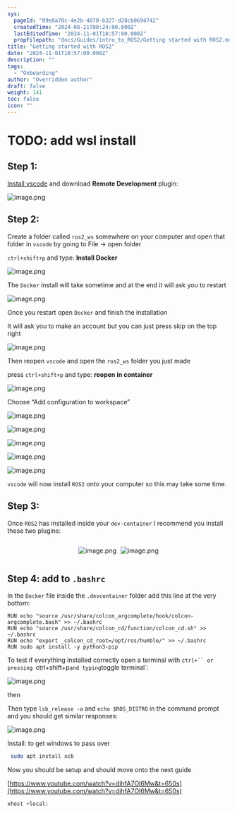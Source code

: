 ```yaml
---
sys:
  pageId: "89e0a78c-4e2b-4070-b327-d28cb0694742"
  createdTime: "2024-08-21T00:24:00.000Z"
  lastEditedTime: "2024-11-01T18:57:00.000Z"
  propFilepath: "docs/Guides/intro_to_ROS2/Getting started with ROS2.md"
title: "Getting started with ROS2"
date: "2024-11-01T18:57:00.000Z"
description: ""
tags:
  - "Onboarding"
author: "Overridden author"
draft: false
weight: 141
toc: false
icon: ""
---
```


# TODO: add wsl install

## Step 1:

[Install vscode](https://code.visualstudio.com/download) and download **Remote Development** plugin:

![image.png](https://prod-files-secure.s3.us-west-2.amazonaws.com/d518164a-d88e-44d1-a4ee-3adb3bd8bce0/efb52993-1881-4a40-b95e-6f020334f022/image.png?X-Amz-Algorithm=AWS4-HMAC-SHA256&X-Amz-Content-Sha256=UNSIGNED-PAYLOAD&X-Amz-Credential=ASIAZI2LB466YV4YZJZI%2F20250211%2Fus-west-2%2Fs3%2Faws4_request&X-Amz-Date=20250211T220724Z&X-Amz-Expires=3600&X-Amz-Security-Token=IQoJb3JpZ2luX2VjEMT%2F%2F%2F%2F%2F%2F%2F%2F%2F%2FwEaCXVzLXdlc3QtMiJHMEUCIQDb6HoNPAnNqz%2F8Ga7EmRvOjieI0DwUq0QW21n36C7lIQIgbMZ%2Fr389XKtyYiOcVeIKi3JDWnAhb2srXFWnKgZBCjkqiAQI3f%2F%2F%2F%2F%2F%2F%2F%2F%2F%2FARAAGgw2Mzc0MjMxODM4MDUiDH9bpjr4N4QQwG2BQSrcA8q5%2FjGGFrBXkr7Xw%2BoG5msr3yVHf9pwMLXVImM5Yhb7z1CQifGVMMj1avmUfAYPm%2Bo9ZjdoLwa5wnfmxsAOIqbdnquWPkGNV%2BGF45mnoTCUBcrCYy3NF%2BVKIGh1757OJa82l3%2By3oCA4im0jpaEGT96oghjgHwbAITxCJdTUO%2FIdiy8JoFz5g%2Fb7dMcTzJe4do0MLsz2A4RyCiLzwVMfS4QUZyNscUlRMh3p0ilb9slArDSP0RLGybUN3mXeQiriIqFPmDKiiCNi%2F9KLT%2FB4Y15CzSBXRrJCLdZLdU7jSQLLBQsDoEr7VfTjD5ZDfWeKx1rES08c3wdGKP8SDitxh%2FkfriCFvrxpzCo0W5vEKhObkrvIMvMatX8FASMpHp12j4st9WPW6lNjwPa4w8JXFYdHM0LuG8JEN8m3PRUVskG1cjkkOoWMAMn%2Fbc9WH0Yv5UYQv9%2BbkGOBEC34TqKdIfnO7tQzxCYIlJNN1673%2Flve%2F0lHlpR3hbV73Jw7KF9mzSClt7NQ7gFz4tgACblo4VRFMrN8eybSXOgfUSfunfQDIILjggpTn7GsuLqLQ8qAaKiBKJXIExzzPy7hHcqzdv2dQfFKi2UweWqLkyUvcRl3Vjkf%2F0sM5SISBqgMOfIrr0GOqUBElG5pTskLEwqjuFWi0Trxr1QkDLAAgMWtgfwCDP38IV3gogurXYn751JgL%2FKZa%2BL6kZOaICGIydZQwugXb%2FnXjWkORyJXfvfjZfiblAkp4E0bfaWPWu8pje3zzyfOELTICzI7MiXZxE7wavU0%2FlgoMUEMIrgtTqr79LbYxzq0CPftLDzPVDgUFJbsxYyrtO3HlxomJblA75bAUi6mec%2FbE6hHfNF&X-Amz-Signature=45146206addae1123d7323f645d9b2a58d001e991446504ac5723a55ba197bf2&X-Amz-SignedHeaders=host&x-id=GetObject)

## Step 2:

Create a folder called `ros2_ws` somewhere on your computer and open that folder in `vscode` by going to File → open folder 

`ctrl+shift+p` and type: **Install Docker**

![image.png](https://prod-files-secure.s3.us-west-2.amazonaws.com/d518164a-d88e-44d1-a4ee-3adb3bd8bce0/2269dc0e-1cd5-47ff-bceb-c04ad9b2eab0/image.png?X-Amz-Algorithm=AWS4-HMAC-SHA256&X-Amz-Content-Sha256=UNSIGNED-PAYLOAD&X-Amz-Credential=ASIAZI2LB466YV4YZJZI%2F20250211%2Fus-west-2%2Fs3%2Faws4_request&X-Amz-Date=20250211T220724Z&X-Amz-Expires=3600&X-Amz-Security-Token=IQoJb3JpZ2luX2VjEMT%2F%2F%2F%2F%2F%2F%2F%2F%2F%2FwEaCXVzLXdlc3QtMiJHMEUCIQDb6HoNPAnNqz%2F8Ga7EmRvOjieI0DwUq0QW21n36C7lIQIgbMZ%2Fr389XKtyYiOcVeIKi3JDWnAhb2srXFWnKgZBCjkqiAQI3f%2F%2F%2F%2F%2F%2F%2F%2F%2F%2FARAAGgw2Mzc0MjMxODM4MDUiDH9bpjr4N4QQwG2BQSrcA8q5%2FjGGFrBXkr7Xw%2BoG5msr3yVHf9pwMLXVImM5Yhb7z1CQifGVMMj1avmUfAYPm%2Bo9ZjdoLwa5wnfmxsAOIqbdnquWPkGNV%2BGF45mnoTCUBcrCYy3NF%2BVKIGh1757OJa82l3%2By3oCA4im0jpaEGT96oghjgHwbAITxCJdTUO%2FIdiy8JoFz5g%2Fb7dMcTzJe4do0MLsz2A4RyCiLzwVMfS4QUZyNscUlRMh3p0ilb9slArDSP0RLGybUN3mXeQiriIqFPmDKiiCNi%2F9KLT%2FB4Y15CzSBXRrJCLdZLdU7jSQLLBQsDoEr7VfTjD5ZDfWeKx1rES08c3wdGKP8SDitxh%2FkfriCFvrxpzCo0W5vEKhObkrvIMvMatX8FASMpHp12j4st9WPW6lNjwPa4w8JXFYdHM0LuG8JEN8m3PRUVskG1cjkkOoWMAMn%2Fbc9WH0Yv5UYQv9%2BbkGOBEC34TqKdIfnO7tQzxCYIlJNN1673%2Flve%2F0lHlpR3hbV73Jw7KF9mzSClt7NQ7gFz4tgACblo4VRFMrN8eybSXOgfUSfunfQDIILjggpTn7GsuLqLQ8qAaKiBKJXIExzzPy7hHcqzdv2dQfFKi2UweWqLkyUvcRl3Vjkf%2F0sM5SISBqgMOfIrr0GOqUBElG5pTskLEwqjuFWi0Trxr1QkDLAAgMWtgfwCDP38IV3gogurXYn751JgL%2FKZa%2BL6kZOaICGIydZQwugXb%2FnXjWkORyJXfvfjZfiblAkp4E0bfaWPWu8pje3zzyfOELTICzI7MiXZxE7wavU0%2FlgoMUEMIrgtTqr79LbYxzq0CPftLDzPVDgUFJbsxYyrtO3HlxomJblA75bAUi6mec%2FbE6hHfNF&X-Amz-Signature=77e73f6c8dcdccd4b47d7df50d1834b78ae5c05ae242afd824fcb3b442ce5dcc&X-Amz-SignedHeaders=host&x-id=GetObject)

The `Docker` install will take sometime and at the end it will ask you to restart

![image.png](https://prod-files-secure.s3.us-west-2.amazonaws.com/d518164a-d88e-44d1-a4ee-3adb3bd8bce0/ed233f78-be33-4b1f-b89c-9c346c0e961e/image.png?X-Amz-Algorithm=AWS4-HMAC-SHA256&X-Amz-Content-Sha256=UNSIGNED-PAYLOAD&X-Amz-Credential=ASIAZI2LB466YV4YZJZI%2F20250211%2Fus-west-2%2Fs3%2Faws4_request&X-Amz-Date=20250211T220724Z&X-Amz-Expires=3600&X-Amz-Security-Token=IQoJb3JpZ2luX2VjEMT%2F%2F%2F%2F%2F%2F%2F%2F%2F%2FwEaCXVzLXdlc3QtMiJHMEUCIQDb6HoNPAnNqz%2F8Ga7EmRvOjieI0DwUq0QW21n36C7lIQIgbMZ%2Fr389XKtyYiOcVeIKi3JDWnAhb2srXFWnKgZBCjkqiAQI3f%2F%2F%2F%2F%2F%2F%2F%2F%2F%2FARAAGgw2Mzc0MjMxODM4MDUiDH9bpjr4N4QQwG2BQSrcA8q5%2FjGGFrBXkr7Xw%2BoG5msr3yVHf9pwMLXVImM5Yhb7z1CQifGVMMj1avmUfAYPm%2Bo9ZjdoLwa5wnfmxsAOIqbdnquWPkGNV%2BGF45mnoTCUBcrCYy3NF%2BVKIGh1757OJa82l3%2By3oCA4im0jpaEGT96oghjgHwbAITxCJdTUO%2FIdiy8JoFz5g%2Fb7dMcTzJe4do0MLsz2A4RyCiLzwVMfS4QUZyNscUlRMh3p0ilb9slArDSP0RLGybUN3mXeQiriIqFPmDKiiCNi%2F9KLT%2FB4Y15CzSBXRrJCLdZLdU7jSQLLBQsDoEr7VfTjD5ZDfWeKx1rES08c3wdGKP8SDitxh%2FkfriCFvrxpzCo0W5vEKhObkrvIMvMatX8FASMpHp12j4st9WPW6lNjwPa4w8JXFYdHM0LuG8JEN8m3PRUVskG1cjkkOoWMAMn%2Fbc9WH0Yv5UYQv9%2BbkGOBEC34TqKdIfnO7tQzxCYIlJNN1673%2Flve%2F0lHlpR3hbV73Jw7KF9mzSClt7NQ7gFz4tgACblo4VRFMrN8eybSXOgfUSfunfQDIILjggpTn7GsuLqLQ8qAaKiBKJXIExzzPy7hHcqzdv2dQfFKi2UweWqLkyUvcRl3Vjkf%2F0sM5SISBqgMOfIrr0GOqUBElG5pTskLEwqjuFWi0Trxr1QkDLAAgMWtgfwCDP38IV3gogurXYn751JgL%2FKZa%2BL6kZOaICGIydZQwugXb%2FnXjWkORyJXfvfjZfiblAkp4E0bfaWPWu8pje3zzyfOELTICzI7MiXZxE7wavU0%2FlgoMUEMIrgtTqr79LbYxzq0CPftLDzPVDgUFJbsxYyrtO3HlxomJblA75bAUi6mec%2FbE6hHfNF&X-Amz-Signature=bbc5b72f1fbc62313f0d080a3cda50e8dd95a1f129542e42a7f4901dcb87ed28&X-Amz-SignedHeaders=host&x-id=GetObject)

Once you restart open `Docker` and finish the installation

It will ask you to make an account but you can just press skip on the top right

![image.png](https://prod-files-secure.s3.us-west-2.amazonaws.com/d518164a-d88e-44d1-a4ee-3adb3bd8bce0/21010ad9-1659-4fd9-9f59-9932a09b2a3d/image.png?X-Amz-Algorithm=AWS4-HMAC-SHA256&X-Amz-Content-Sha256=UNSIGNED-PAYLOAD&X-Amz-Credential=ASIAZI2LB466YV4YZJZI%2F20250211%2Fus-west-2%2Fs3%2Faws4_request&X-Amz-Date=20250211T220724Z&X-Amz-Expires=3600&X-Amz-Security-Token=IQoJb3JpZ2luX2VjEMT%2F%2F%2F%2F%2F%2F%2F%2F%2F%2FwEaCXVzLXdlc3QtMiJHMEUCIQDb6HoNPAnNqz%2F8Ga7EmRvOjieI0DwUq0QW21n36C7lIQIgbMZ%2Fr389XKtyYiOcVeIKi3JDWnAhb2srXFWnKgZBCjkqiAQI3f%2F%2F%2F%2F%2F%2F%2F%2F%2F%2FARAAGgw2Mzc0MjMxODM4MDUiDH9bpjr4N4QQwG2BQSrcA8q5%2FjGGFrBXkr7Xw%2BoG5msr3yVHf9pwMLXVImM5Yhb7z1CQifGVMMj1avmUfAYPm%2Bo9ZjdoLwa5wnfmxsAOIqbdnquWPkGNV%2BGF45mnoTCUBcrCYy3NF%2BVKIGh1757OJa82l3%2By3oCA4im0jpaEGT96oghjgHwbAITxCJdTUO%2FIdiy8JoFz5g%2Fb7dMcTzJe4do0MLsz2A4RyCiLzwVMfS4QUZyNscUlRMh3p0ilb9slArDSP0RLGybUN3mXeQiriIqFPmDKiiCNi%2F9KLT%2FB4Y15CzSBXRrJCLdZLdU7jSQLLBQsDoEr7VfTjD5ZDfWeKx1rES08c3wdGKP8SDitxh%2FkfriCFvrxpzCo0W5vEKhObkrvIMvMatX8FASMpHp12j4st9WPW6lNjwPa4w8JXFYdHM0LuG8JEN8m3PRUVskG1cjkkOoWMAMn%2Fbc9WH0Yv5UYQv9%2BbkGOBEC34TqKdIfnO7tQzxCYIlJNN1673%2Flve%2F0lHlpR3hbV73Jw7KF9mzSClt7NQ7gFz4tgACblo4VRFMrN8eybSXOgfUSfunfQDIILjggpTn7GsuLqLQ8qAaKiBKJXIExzzPy7hHcqzdv2dQfFKi2UweWqLkyUvcRl3Vjkf%2F0sM5SISBqgMOfIrr0GOqUBElG5pTskLEwqjuFWi0Trxr1QkDLAAgMWtgfwCDP38IV3gogurXYn751JgL%2FKZa%2BL6kZOaICGIydZQwugXb%2FnXjWkORyJXfvfjZfiblAkp4E0bfaWPWu8pje3zzyfOELTICzI7MiXZxE7wavU0%2FlgoMUEMIrgtTqr79LbYxzq0CPftLDzPVDgUFJbsxYyrtO3HlxomJblA75bAUi6mec%2FbE6hHfNF&X-Amz-Signature=6645d06d7aea332c2cfba39d0ebdf69293af7b8488e0d18180e538612ed4713e&X-Amz-SignedHeaders=host&x-id=GetObject)

Then reopen `vscode` and open the `ros2_ws` folder you just made

press `ctrl+shift+p` and type: **reopen in container**

![image.png](https://prod-files-secure.s3.us-west-2.amazonaws.com/d518164a-d88e-44d1-a4ee-3adb3bd8bce0/4e93b8c2-41ad-488c-8095-c74205196118/image.png?X-Amz-Algorithm=AWS4-HMAC-SHA256&X-Amz-Content-Sha256=UNSIGNED-PAYLOAD&X-Amz-Credential=ASIAZI2LB466YV4YZJZI%2F20250211%2Fus-west-2%2Fs3%2Faws4_request&X-Amz-Date=20250211T220724Z&X-Amz-Expires=3600&X-Amz-Security-Token=IQoJb3JpZ2luX2VjEMT%2F%2F%2F%2F%2F%2F%2F%2F%2F%2FwEaCXVzLXdlc3QtMiJHMEUCIQDb6HoNPAnNqz%2F8Ga7EmRvOjieI0DwUq0QW21n36C7lIQIgbMZ%2Fr389XKtyYiOcVeIKi3JDWnAhb2srXFWnKgZBCjkqiAQI3f%2F%2F%2F%2F%2F%2F%2F%2F%2F%2FARAAGgw2Mzc0MjMxODM4MDUiDH9bpjr4N4QQwG2BQSrcA8q5%2FjGGFrBXkr7Xw%2BoG5msr3yVHf9pwMLXVImM5Yhb7z1CQifGVMMj1avmUfAYPm%2Bo9ZjdoLwa5wnfmxsAOIqbdnquWPkGNV%2BGF45mnoTCUBcrCYy3NF%2BVKIGh1757OJa82l3%2By3oCA4im0jpaEGT96oghjgHwbAITxCJdTUO%2FIdiy8JoFz5g%2Fb7dMcTzJe4do0MLsz2A4RyCiLzwVMfS4QUZyNscUlRMh3p0ilb9slArDSP0RLGybUN3mXeQiriIqFPmDKiiCNi%2F9KLT%2FB4Y15CzSBXRrJCLdZLdU7jSQLLBQsDoEr7VfTjD5ZDfWeKx1rES08c3wdGKP8SDitxh%2FkfriCFvrxpzCo0W5vEKhObkrvIMvMatX8FASMpHp12j4st9WPW6lNjwPa4w8JXFYdHM0LuG8JEN8m3PRUVskG1cjkkOoWMAMn%2Fbc9WH0Yv5UYQv9%2BbkGOBEC34TqKdIfnO7tQzxCYIlJNN1673%2Flve%2F0lHlpR3hbV73Jw7KF9mzSClt7NQ7gFz4tgACblo4VRFMrN8eybSXOgfUSfunfQDIILjggpTn7GsuLqLQ8qAaKiBKJXIExzzPy7hHcqzdv2dQfFKi2UweWqLkyUvcRl3Vjkf%2F0sM5SISBqgMOfIrr0GOqUBElG5pTskLEwqjuFWi0Trxr1QkDLAAgMWtgfwCDP38IV3gogurXYn751JgL%2FKZa%2BL6kZOaICGIydZQwugXb%2FnXjWkORyJXfvfjZfiblAkp4E0bfaWPWu8pje3zzyfOELTICzI7MiXZxE7wavU0%2FlgoMUEMIrgtTqr79LbYxzq0CPftLDzPVDgUFJbsxYyrtO3HlxomJblA75bAUi6mec%2FbE6hHfNF&X-Amz-Signature=b7e59669bc22066caaec2acb8d98cfe612b05e9b74e773a198491b18a47b6b6f&X-Amz-SignedHeaders=host&x-id=GetObject)

Choose “Add configuration to workspace”

![image.png](https://prod-files-secure.s3.us-west-2.amazonaws.com/d518164a-d88e-44d1-a4ee-3adb3bd8bce0/9560b282-5060-4989-ba37-97e7b2c22476/image.png?X-Amz-Algorithm=AWS4-HMAC-SHA256&X-Amz-Content-Sha256=UNSIGNED-PAYLOAD&X-Amz-Credential=ASIAZI2LB466YV4YZJZI%2F20250211%2Fus-west-2%2Fs3%2Faws4_request&X-Amz-Date=20250211T220724Z&X-Amz-Expires=3600&X-Amz-Security-Token=IQoJb3JpZ2luX2VjEMT%2F%2F%2F%2F%2F%2F%2F%2F%2F%2FwEaCXVzLXdlc3QtMiJHMEUCIQDb6HoNPAnNqz%2F8Ga7EmRvOjieI0DwUq0QW21n36C7lIQIgbMZ%2Fr389XKtyYiOcVeIKi3JDWnAhb2srXFWnKgZBCjkqiAQI3f%2F%2F%2F%2F%2F%2F%2F%2F%2F%2FARAAGgw2Mzc0MjMxODM4MDUiDH9bpjr4N4QQwG2BQSrcA8q5%2FjGGFrBXkr7Xw%2BoG5msr3yVHf9pwMLXVImM5Yhb7z1CQifGVMMj1avmUfAYPm%2Bo9ZjdoLwa5wnfmxsAOIqbdnquWPkGNV%2BGF45mnoTCUBcrCYy3NF%2BVKIGh1757OJa82l3%2By3oCA4im0jpaEGT96oghjgHwbAITxCJdTUO%2FIdiy8JoFz5g%2Fb7dMcTzJe4do0MLsz2A4RyCiLzwVMfS4QUZyNscUlRMh3p0ilb9slArDSP0RLGybUN3mXeQiriIqFPmDKiiCNi%2F9KLT%2FB4Y15CzSBXRrJCLdZLdU7jSQLLBQsDoEr7VfTjD5ZDfWeKx1rES08c3wdGKP8SDitxh%2FkfriCFvrxpzCo0W5vEKhObkrvIMvMatX8FASMpHp12j4st9WPW6lNjwPa4w8JXFYdHM0LuG8JEN8m3PRUVskG1cjkkOoWMAMn%2Fbc9WH0Yv5UYQv9%2BbkGOBEC34TqKdIfnO7tQzxCYIlJNN1673%2Flve%2F0lHlpR3hbV73Jw7KF9mzSClt7NQ7gFz4tgACblo4VRFMrN8eybSXOgfUSfunfQDIILjggpTn7GsuLqLQ8qAaKiBKJXIExzzPy7hHcqzdv2dQfFKi2UweWqLkyUvcRl3Vjkf%2F0sM5SISBqgMOfIrr0GOqUBElG5pTskLEwqjuFWi0Trxr1QkDLAAgMWtgfwCDP38IV3gogurXYn751JgL%2FKZa%2BL6kZOaICGIydZQwugXb%2FnXjWkORyJXfvfjZfiblAkp4E0bfaWPWu8pje3zzyfOELTICzI7MiXZxE7wavU0%2FlgoMUEMIrgtTqr79LbYxzq0CPftLDzPVDgUFJbsxYyrtO3HlxomJblA75bAUi6mec%2FbE6hHfNF&X-Amz-Signature=c9099d3817302d091fe23ad6ebb045ec89480086c1cd419863943126bc39cfbf&X-Amz-SignedHeaders=host&x-id=GetObject)

![image.png](https://prod-files-secure.s3.us-west-2.amazonaws.com/d518164a-d88e-44d1-a4ee-3adb3bd8bce0/2ee63f81-886b-48e8-a553-dc6e5eac99e4/image.png?X-Amz-Algorithm=AWS4-HMAC-SHA256&X-Amz-Content-Sha256=UNSIGNED-PAYLOAD&X-Amz-Credential=ASIAZI2LB466YV4YZJZI%2F20250211%2Fus-west-2%2Fs3%2Faws4_request&X-Amz-Date=20250211T220724Z&X-Amz-Expires=3600&X-Amz-Security-Token=IQoJb3JpZ2luX2VjEMT%2F%2F%2F%2F%2F%2F%2F%2F%2F%2FwEaCXVzLXdlc3QtMiJHMEUCIQDb6HoNPAnNqz%2F8Ga7EmRvOjieI0DwUq0QW21n36C7lIQIgbMZ%2Fr389XKtyYiOcVeIKi3JDWnAhb2srXFWnKgZBCjkqiAQI3f%2F%2F%2F%2F%2F%2F%2F%2F%2F%2FARAAGgw2Mzc0MjMxODM4MDUiDH9bpjr4N4QQwG2BQSrcA8q5%2FjGGFrBXkr7Xw%2BoG5msr3yVHf9pwMLXVImM5Yhb7z1CQifGVMMj1avmUfAYPm%2Bo9ZjdoLwa5wnfmxsAOIqbdnquWPkGNV%2BGF45mnoTCUBcrCYy3NF%2BVKIGh1757OJa82l3%2By3oCA4im0jpaEGT96oghjgHwbAITxCJdTUO%2FIdiy8JoFz5g%2Fb7dMcTzJe4do0MLsz2A4RyCiLzwVMfS4QUZyNscUlRMh3p0ilb9slArDSP0RLGybUN3mXeQiriIqFPmDKiiCNi%2F9KLT%2FB4Y15CzSBXRrJCLdZLdU7jSQLLBQsDoEr7VfTjD5ZDfWeKx1rES08c3wdGKP8SDitxh%2FkfriCFvrxpzCo0W5vEKhObkrvIMvMatX8FASMpHp12j4st9WPW6lNjwPa4w8JXFYdHM0LuG8JEN8m3PRUVskG1cjkkOoWMAMn%2Fbc9WH0Yv5UYQv9%2BbkGOBEC34TqKdIfnO7tQzxCYIlJNN1673%2Flve%2F0lHlpR3hbV73Jw7KF9mzSClt7NQ7gFz4tgACblo4VRFMrN8eybSXOgfUSfunfQDIILjggpTn7GsuLqLQ8qAaKiBKJXIExzzPy7hHcqzdv2dQfFKi2UweWqLkyUvcRl3Vjkf%2F0sM5SISBqgMOfIrr0GOqUBElG5pTskLEwqjuFWi0Trxr1QkDLAAgMWtgfwCDP38IV3gogurXYn751JgL%2FKZa%2BL6kZOaICGIydZQwugXb%2FnXjWkORyJXfvfjZfiblAkp4E0bfaWPWu8pje3zzyfOELTICzI7MiXZxE7wavU0%2FlgoMUEMIrgtTqr79LbYxzq0CPftLDzPVDgUFJbsxYyrtO3HlxomJblA75bAUi6mec%2FbE6hHfNF&X-Amz-Signature=bf37ec0a9110e9dd5131a2f1a04d2c05c1f4e33ea92a44feae3e8c7a82980177&X-Amz-SignedHeaders=host&x-id=GetObject)

![image.png](https://prod-files-secure.s3.us-west-2.amazonaws.com/d518164a-d88e-44d1-a4ee-3adb3bd8bce0/ae1580b2-b048-407e-aed9-b584224a7a04/image.png?X-Amz-Algorithm=AWS4-HMAC-SHA256&X-Amz-Content-Sha256=UNSIGNED-PAYLOAD&X-Amz-Credential=ASIAZI2LB466YV4YZJZI%2F20250211%2Fus-west-2%2Fs3%2Faws4_request&X-Amz-Date=20250211T220724Z&X-Amz-Expires=3600&X-Amz-Security-Token=IQoJb3JpZ2luX2VjEMT%2F%2F%2F%2F%2F%2F%2F%2F%2F%2FwEaCXVzLXdlc3QtMiJHMEUCIQDb6HoNPAnNqz%2F8Ga7EmRvOjieI0DwUq0QW21n36C7lIQIgbMZ%2Fr389XKtyYiOcVeIKi3JDWnAhb2srXFWnKgZBCjkqiAQI3f%2F%2F%2F%2F%2F%2F%2F%2F%2F%2FARAAGgw2Mzc0MjMxODM4MDUiDH9bpjr4N4QQwG2BQSrcA8q5%2FjGGFrBXkr7Xw%2BoG5msr3yVHf9pwMLXVImM5Yhb7z1CQifGVMMj1avmUfAYPm%2Bo9ZjdoLwa5wnfmxsAOIqbdnquWPkGNV%2BGF45mnoTCUBcrCYy3NF%2BVKIGh1757OJa82l3%2By3oCA4im0jpaEGT96oghjgHwbAITxCJdTUO%2FIdiy8JoFz5g%2Fb7dMcTzJe4do0MLsz2A4RyCiLzwVMfS4QUZyNscUlRMh3p0ilb9slArDSP0RLGybUN3mXeQiriIqFPmDKiiCNi%2F9KLT%2FB4Y15CzSBXRrJCLdZLdU7jSQLLBQsDoEr7VfTjD5ZDfWeKx1rES08c3wdGKP8SDitxh%2FkfriCFvrxpzCo0W5vEKhObkrvIMvMatX8FASMpHp12j4st9WPW6lNjwPa4w8JXFYdHM0LuG8JEN8m3PRUVskG1cjkkOoWMAMn%2Fbc9WH0Yv5UYQv9%2BbkGOBEC34TqKdIfnO7tQzxCYIlJNN1673%2Flve%2F0lHlpR3hbV73Jw7KF9mzSClt7NQ7gFz4tgACblo4VRFMrN8eybSXOgfUSfunfQDIILjggpTn7GsuLqLQ8qAaKiBKJXIExzzPy7hHcqzdv2dQfFKi2UweWqLkyUvcRl3Vjkf%2F0sM5SISBqgMOfIrr0GOqUBElG5pTskLEwqjuFWi0Trxr1QkDLAAgMWtgfwCDP38IV3gogurXYn751JgL%2FKZa%2BL6kZOaICGIydZQwugXb%2FnXjWkORyJXfvfjZfiblAkp4E0bfaWPWu8pje3zzyfOELTICzI7MiXZxE7wavU0%2FlgoMUEMIrgtTqr79LbYxzq0CPftLDzPVDgUFJbsxYyrtO3HlxomJblA75bAUi6mec%2FbE6hHfNF&X-Amz-Signature=27dd3d48647900b38127f35f32cf9e9ebdab817fbac97bdd009e53d3e16d5562&X-Amz-SignedHeaders=host&x-id=GetObject)

![image.png](https://prod-files-secure.s3.us-west-2.amazonaws.com/d518164a-d88e-44d1-a4ee-3adb3bd8bce0/53255b28-f75e-430f-b9e3-c0ac8577e42b/image.png?X-Amz-Algorithm=AWS4-HMAC-SHA256&X-Amz-Content-Sha256=UNSIGNED-PAYLOAD&X-Amz-Credential=ASIAZI2LB466YV4YZJZI%2F20250211%2Fus-west-2%2Fs3%2Faws4_request&X-Amz-Date=20250211T220724Z&X-Amz-Expires=3600&X-Amz-Security-Token=IQoJb3JpZ2luX2VjEMT%2F%2F%2F%2F%2F%2F%2F%2F%2F%2FwEaCXVzLXdlc3QtMiJHMEUCIQDb6HoNPAnNqz%2F8Ga7EmRvOjieI0DwUq0QW21n36C7lIQIgbMZ%2Fr389XKtyYiOcVeIKi3JDWnAhb2srXFWnKgZBCjkqiAQI3f%2F%2F%2F%2F%2F%2F%2F%2F%2F%2FARAAGgw2Mzc0MjMxODM4MDUiDH9bpjr4N4QQwG2BQSrcA8q5%2FjGGFrBXkr7Xw%2BoG5msr3yVHf9pwMLXVImM5Yhb7z1CQifGVMMj1avmUfAYPm%2Bo9ZjdoLwa5wnfmxsAOIqbdnquWPkGNV%2BGF45mnoTCUBcrCYy3NF%2BVKIGh1757OJa82l3%2By3oCA4im0jpaEGT96oghjgHwbAITxCJdTUO%2FIdiy8JoFz5g%2Fb7dMcTzJe4do0MLsz2A4RyCiLzwVMfS4QUZyNscUlRMh3p0ilb9slArDSP0RLGybUN3mXeQiriIqFPmDKiiCNi%2F9KLT%2FB4Y15CzSBXRrJCLdZLdU7jSQLLBQsDoEr7VfTjD5ZDfWeKx1rES08c3wdGKP8SDitxh%2FkfriCFvrxpzCo0W5vEKhObkrvIMvMatX8FASMpHp12j4st9WPW6lNjwPa4w8JXFYdHM0LuG8JEN8m3PRUVskG1cjkkOoWMAMn%2Fbc9WH0Yv5UYQv9%2BbkGOBEC34TqKdIfnO7tQzxCYIlJNN1673%2Flve%2F0lHlpR3hbV73Jw7KF9mzSClt7NQ7gFz4tgACblo4VRFMrN8eybSXOgfUSfunfQDIILjggpTn7GsuLqLQ8qAaKiBKJXIExzzPy7hHcqzdv2dQfFKi2UweWqLkyUvcRl3Vjkf%2F0sM5SISBqgMOfIrr0GOqUBElG5pTskLEwqjuFWi0Trxr1QkDLAAgMWtgfwCDP38IV3gogurXYn751JgL%2FKZa%2BL6kZOaICGIydZQwugXb%2FnXjWkORyJXfvfjZfiblAkp4E0bfaWPWu8pje3zzyfOELTICzI7MiXZxE7wavU0%2FlgoMUEMIrgtTqr79LbYxzq0CPftLDzPVDgUFJbsxYyrtO3HlxomJblA75bAUi6mec%2FbE6hHfNF&X-Amz-Signature=a60e76b80b981007a9b9b8cfbf92320519db65c6a97d7cc4916184e56497b584&X-Amz-SignedHeaders=host&x-id=GetObject)

![image.png](https://prod-files-secure.s3.us-west-2.amazonaws.com/d518164a-d88e-44d1-a4ee-3adb3bd8bce0/7c562767-5af9-4ffb-97d1-327bcdf4ee00/image.png?X-Amz-Algorithm=AWS4-HMAC-SHA256&X-Amz-Content-Sha256=UNSIGNED-PAYLOAD&X-Amz-Credential=ASIAZI2LB466YV4YZJZI%2F20250211%2Fus-west-2%2Fs3%2Faws4_request&X-Amz-Date=20250211T220723Z&X-Amz-Expires=3600&X-Amz-Security-Token=IQoJb3JpZ2luX2VjEMT%2F%2F%2F%2F%2F%2F%2F%2F%2F%2FwEaCXVzLXdlc3QtMiJHMEUCIQDb6HoNPAnNqz%2F8Ga7EmRvOjieI0DwUq0QW21n36C7lIQIgbMZ%2Fr389XKtyYiOcVeIKi3JDWnAhb2srXFWnKgZBCjkqiAQI3f%2F%2F%2F%2F%2F%2F%2F%2F%2F%2FARAAGgw2Mzc0MjMxODM4MDUiDH9bpjr4N4QQwG2BQSrcA8q5%2FjGGFrBXkr7Xw%2BoG5msr3yVHf9pwMLXVImM5Yhb7z1CQifGVMMj1avmUfAYPm%2Bo9ZjdoLwa5wnfmxsAOIqbdnquWPkGNV%2BGF45mnoTCUBcrCYy3NF%2BVKIGh1757OJa82l3%2By3oCA4im0jpaEGT96oghjgHwbAITxCJdTUO%2FIdiy8JoFz5g%2Fb7dMcTzJe4do0MLsz2A4RyCiLzwVMfS4QUZyNscUlRMh3p0ilb9slArDSP0RLGybUN3mXeQiriIqFPmDKiiCNi%2F9KLT%2FB4Y15CzSBXRrJCLdZLdU7jSQLLBQsDoEr7VfTjD5ZDfWeKx1rES08c3wdGKP8SDitxh%2FkfriCFvrxpzCo0W5vEKhObkrvIMvMatX8FASMpHp12j4st9WPW6lNjwPa4w8JXFYdHM0LuG8JEN8m3PRUVskG1cjkkOoWMAMn%2Fbc9WH0Yv5UYQv9%2BbkGOBEC34TqKdIfnO7tQzxCYIlJNN1673%2Flve%2F0lHlpR3hbV73Jw7KF9mzSClt7NQ7gFz4tgACblo4VRFMrN8eybSXOgfUSfunfQDIILjggpTn7GsuLqLQ8qAaKiBKJXIExzzPy7hHcqzdv2dQfFKi2UweWqLkyUvcRl3Vjkf%2F0sM5SISBqgMOfIrr0GOqUBElG5pTskLEwqjuFWi0Trxr1QkDLAAgMWtgfwCDP38IV3gogurXYn751JgL%2FKZa%2BL6kZOaICGIydZQwugXb%2FnXjWkORyJXfvfjZfiblAkp4E0bfaWPWu8pje3zzyfOELTICzI7MiXZxE7wavU0%2FlgoMUEMIrgtTqr79LbYxzq0CPftLDzPVDgUFJbsxYyrtO3HlxomJblA75bAUi6mec%2FbE6hHfNF&X-Amz-Signature=cd71da538245136e03203575cc5f4cf29aa09215df1fd6c08350a3486d5ec8e2&X-Amz-SignedHeaders=host&x-id=GetObject)

`vscode` will now install `ROS2` onto your computer so this may take some time.

## Step 3:

Once `ROS2` has installed inside your `dev-container` I recommend you install these two plugins:

<div style="display: flex;flex-direction: row; column-gap:10px; max-width: 630px;justify-content: center;">
<div>

![image.png](https://prod-files-secure.s3.us-west-2.amazonaws.com/d518164a-d88e-44d1-a4ee-3adb3bd8bce0/3fc3d550-5a54-4ba1-ba6b-faa01cdb7369/image.png?X-Amz-Algorithm=AWS4-HMAC-SHA256&X-Amz-Content-Sha256=UNSIGNED-PAYLOAD&X-Amz-Credential=ASIAZI2LB466QBJ6KEDS%2F20250211%2Fus-west-2%2Fs3%2Faws4_request&X-Amz-Date=20250211T220726Z&X-Amz-Expires=3600&X-Amz-Security-Token=IQoJb3JpZ2luX2VjEMT%2F%2F%2F%2F%2F%2F%2F%2F%2F%2FwEaCXVzLXdlc3QtMiJHMEUCIAY8cjAn4hsaa21wPVSfpNn06%2BsACTRmL6pRlFYeEBi6AiEA75y5YauTdSPFMFdZuQ%2FW%2Fm8b9f7i5FeeXC4ai1Q6PSoqiAQI3f%2F%2F%2F%2F%2F%2F%2F%2F%2F%2FARAAGgw2Mzc0MjMxODM4MDUiDCVNwXq9aYtXqQAL1CrcAwAa%2FS%2FoQk2dFSvHzLlenMVV5Tpqkm4n3mmSWc9xu3gw8yaCz7inNZRVE%2FtoED3BQXqQwSDBOFxR1vrHl461BI%2B%2FSvpBA7e0WTMY17A4sfJfuK%2BMVSQgRcy01Pg0BTJdPJ4tjZzfzaed5616tkzJxuxoBKIfNu8oMNglADbqc261e0S2HJoEHKyrsH%2BCIfcRjYoj5%2F%2FzMbi2FUivu4M2g09MBZAS252ggb2b8xohcMEZUXS9rSp0crZJqrutcVdoS1nysFlZYvuR85jyZGiHh5t8IDDbWRHGbKVmK2fBcCsBdgMu6VlR1P1dLwfAvGBpKqnxSSoRG6liA9ILja1h7mX7k7WVpW8LwZWM9Zq2STpkPjEWENF%2Bz1PvthuPEKZU3Teh6dm4KjSvrToFNoc9lSyE%2Fs9prE2xCKOUwnxgBy%2BRfOTRzwmX0I%2FPomnYaMeMg6Z5CMc51FdSxYqdV8I%2FmOd4vP2MN%2BPE8%2F2g1mWlDPRztN0ImiZ36CoWl6QcXlQCef8aFZh%2Fax6E62fElfvg3bGGwuyMb%2BgUazsqQmueboOeZOrrEnCiPc8EpoOhk1dkYAZydqktVPwDVFZBSzd%2FR8yvwvXtfI9mx12Ryns6ekJFBpEnI1aPzAmf3OypMKzIrr0GOqUBD9cdKLxFH1etGNWHPSGO1kqV%2Br8oEVj6ZQpDdw4v%2BeXUOopEyNPQvVYg2dGQ%2B1r%2F8Etz%2FLAwhF8Sst10kWIN5DuglMZEpebE8ubyXiNjBtyxHh2f01DFCCJisn7dbJkLDKx2sH2caw4HbPO%2FoRg14e0TJl1jTprNFXgwjJxArur6fp2nsWOUsBdqCybD%2Fj%2By984sbhI%2FFJF8QGKCSgjeGPOvoTjT&X-Amz-Signature=fbe3ec601cd362cfae0604d2213b94feda3ce37515e741a3fdfb763b7ffd565d&X-Amz-SignedHeaders=host&x-id=GetObject)

</div>
<div>

![image.png](https://prod-files-secure.s3.us-west-2.amazonaws.com/d518164a-d88e-44d1-a4ee-3adb3bd8bce0/d994cc66-13c2-4093-a5a3-f84cf4601a82/image.png?X-Amz-Algorithm=AWS4-HMAC-SHA256&X-Amz-Content-Sha256=UNSIGNED-PAYLOAD&X-Amz-Credential=ASIAZI2LB466UUCJOSCD%2F20250211%2Fus-west-2%2Fs3%2Faws4_request&X-Amz-Date=20250211T220726Z&X-Amz-Expires=3600&X-Amz-Security-Token=IQoJb3JpZ2luX2VjEMT%2F%2F%2F%2F%2F%2F%2F%2F%2F%2FwEaCXVzLXdlc3QtMiJHMEUCIH59QESKhhRujXfeChqfqwP%2BRQ1t%2BpzjCgn2PgxU6D40AiEAl16kOR4%2B3NK3OulKi5ul4udhddADIAGstM0U7KFFNqgqiAQI3f%2F%2F%2F%2F%2F%2F%2F%2F%2F%2FARAAGgw2Mzc0MjMxODM4MDUiDIlkLKGEKVY6Frx6tyrcA2lLorZPJBHdn7dCEjdOeF4P40H21EcLNB9J2noWSC8it9osDWZ%2BjguD96WfN34iuKqN3crW0EG532OtDr0xtiRHjqMnzwEGqBUpN4ycv4i4mrTO6c0wQzQ%2BpL4yldVikBMCL%2BhZok1xQypHh%2BTy8J9qHAl9VvgS3fMwDQti6jzCBzaMp%2Fw4oQmaM036%2Byyg6nwFRexnxTi%2F1H5YLeVTKreAI36FDih7gtmjDfwxDEYrWF8hXJakc4zZFxtVyFYF7okXGwX%2F5kpDlNlJXyQDwlTLJm6nYZ75LUdnheceq4vtBKajrgn5d0%2BRd0zBxT7MUsU3BWP2PUMoaDAsLD9vhed5XRul2qq9Xz4K0RE%2FlRWZbY1Lqc57uJS1p5BrZXhKKVxdUY%2BzTRFN%2B0W5hI%2FW63zYo4TkjhdKqk2a%2B4cPRL8ZYH9dVVHtgaBgk4Byt4ZfEccuzq2uA40%2FmpGKlYuQBVM1jF9jkUjgYgU1ceOcCCFpqzVZgnviDCGfZaA8i22SdY%2F1ONq6f33qgB1HmJl21UL3ohaZlfgHdVjBlzvzplJloJ0eC4gqVG4UqaBRnoZEQwd83rF1%2BKgIY3HlHT%2F%2FIzCJ0XSTDAzah2ELGNJpXzwYtPCyOnzmsHZbtFTkML3Irr0GOqUBZ2zSi4aAV5VZcZdUBZ%2FK5xXBZFrSZBpIi4XOM21g0GYbdxdRjaXdtlmC5glYhmbgNxdBCNO%2BEShrT2ssDMEvxA5WfZFweAg69L3Eqv9mZ%2BIQQguJQn3w12ik5VdE1VHA09h7sSKm5AvNvKma2egO3aJQQyeQxGvfV1Rffuvnqk1a76oOHDB78Y573bhbxO62pypK0qVgxdEX6D35FpbRi8F0JpLR&X-Amz-Signature=51fab0c372e67e28f8c2fbf3c7fab90eb13abdea8684ded1b02d98e7d05088ca&X-Amz-SignedHeaders=host&x-id=GetObject)

</div>
</div>

## Step 4: add to `.bashrc`

In the `Docker` file inside the `.devcontainer` folder add this line at the very bottom: 

```docker
RUN echo "source /usr/share/colcon_argcomplete/hook/colcon-argcomplete.bash" >> ~/.bashrc
RUN echo "source /usr/share/colcon_cd/function/colcon_cd.sh" >> ~/.bashrc
RUN echo "export _colcon_cd_root=/opt/ros/humble/" >> ~/.bashrc
RUN sudo apt install -y python3-pip 
```

To test if everything installed correctly open a terminal with `ctrl+`` or pressing `ctrl+shift+p` and typing `toggle terminal`:

![image.png](https://prod-files-secure.s3.us-west-2.amazonaws.com/d518164a-d88e-44d1-a4ee-3adb3bd8bce0/6a4943d8-b04e-4c02-9a58-775f3384d1a5/image.png?X-Amz-Algorithm=AWS4-HMAC-SHA256&X-Amz-Content-Sha256=UNSIGNED-PAYLOAD&X-Amz-Credential=ASIAZI2LB466YV4YZJZI%2F20250211%2Fus-west-2%2Fs3%2Faws4_request&X-Amz-Date=20250211T220724Z&X-Amz-Expires=3600&X-Amz-Security-Token=IQoJb3JpZ2luX2VjEMT%2F%2F%2F%2F%2F%2F%2F%2F%2F%2FwEaCXVzLXdlc3QtMiJHMEUCIQDb6HoNPAnNqz%2F8Ga7EmRvOjieI0DwUq0QW21n36C7lIQIgbMZ%2Fr389XKtyYiOcVeIKi3JDWnAhb2srXFWnKgZBCjkqiAQI3f%2F%2F%2F%2F%2F%2F%2F%2F%2F%2FARAAGgw2Mzc0MjMxODM4MDUiDH9bpjr4N4QQwG2BQSrcA8q5%2FjGGFrBXkr7Xw%2BoG5msr3yVHf9pwMLXVImM5Yhb7z1CQifGVMMj1avmUfAYPm%2Bo9ZjdoLwa5wnfmxsAOIqbdnquWPkGNV%2BGF45mnoTCUBcrCYy3NF%2BVKIGh1757OJa82l3%2By3oCA4im0jpaEGT96oghjgHwbAITxCJdTUO%2FIdiy8JoFz5g%2Fb7dMcTzJe4do0MLsz2A4RyCiLzwVMfS4QUZyNscUlRMh3p0ilb9slArDSP0RLGybUN3mXeQiriIqFPmDKiiCNi%2F9KLT%2FB4Y15CzSBXRrJCLdZLdU7jSQLLBQsDoEr7VfTjD5ZDfWeKx1rES08c3wdGKP8SDitxh%2FkfriCFvrxpzCo0W5vEKhObkrvIMvMatX8FASMpHp12j4st9WPW6lNjwPa4w8JXFYdHM0LuG8JEN8m3PRUVskG1cjkkOoWMAMn%2Fbc9WH0Yv5UYQv9%2BbkGOBEC34TqKdIfnO7tQzxCYIlJNN1673%2Flve%2F0lHlpR3hbV73Jw7KF9mzSClt7NQ7gFz4tgACblo4VRFMrN8eybSXOgfUSfunfQDIILjggpTn7GsuLqLQ8qAaKiBKJXIExzzPy7hHcqzdv2dQfFKi2UweWqLkyUvcRl3Vjkf%2F0sM5SISBqgMOfIrr0GOqUBElG5pTskLEwqjuFWi0Trxr1QkDLAAgMWtgfwCDP38IV3gogurXYn751JgL%2FKZa%2BL6kZOaICGIydZQwugXb%2FnXjWkORyJXfvfjZfiblAkp4E0bfaWPWu8pje3zzyfOELTICzI7MiXZxE7wavU0%2FlgoMUEMIrgtTqr79LbYxzq0CPftLDzPVDgUFJbsxYyrtO3HlxomJblA75bAUi6mec%2FbE6hHfNF&X-Amz-Signature=cae8c4e76bf4ae1014ed02d68f9bb5077c103046f2721a670d752c7545846411&X-Amz-SignedHeaders=host&x-id=GetObject)

then 

Then type `lsb_release -a` and `echo $ROS_DISTRO` in the command prompt and you should get similar responses:

![image.png](https://prod-files-secure.s3.us-west-2.amazonaws.com/d518164a-d88e-44d1-a4ee-3adb3bd8bce0/3e635dec-a805-4e85-8b9e-d000e5b71a4e/image.png?X-Amz-Algorithm=AWS4-HMAC-SHA256&X-Amz-Content-Sha256=UNSIGNED-PAYLOAD&X-Amz-Credential=ASIAZI2LB466YV4YZJZI%2F20250211%2Fus-west-2%2Fs3%2Faws4_request&X-Amz-Date=20250211T220723Z&X-Amz-Expires=3600&X-Amz-Security-Token=IQoJb3JpZ2luX2VjEMT%2F%2F%2F%2F%2F%2F%2F%2F%2F%2FwEaCXVzLXdlc3QtMiJHMEUCIQDb6HoNPAnNqz%2F8Ga7EmRvOjieI0DwUq0QW21n36C7lIQIgbMZ%2Fr389XKtyYiOcVeIKi3JDWnAhb2srXFWnKgZBCjkqiAQI3f%2F%2F%2F%2F%2F%2F%2F%2F%2F%2FARAAGgw2Mzc0MjMxODM4MDUiDH9bpjr4N4QQwG2BQSrcA8q5%2FjGGFrBXkr7Xw%2BoG5msr3yVHf9pwMLXVImM5Yhb7z1CQifGVMMj1avmUfAYPm%2Bo9ZjdoLwa5wnfmxsAOIqbdnquWPkGNV%2BGF45mnoTCUBcrCYy3NF%2BVKIGh1757OJa82l3%2By3oCA4im0jpaEGT96oghjgHwbAITxCJdTUO%2FIdiy8JoFz5g%2Fb7dMcTzJe4do0MLsz2A4RyCiLzwVMfS4QUZyNscUlRMh3p0ilb9slArDSP0RLGybUN3mXeQiriIqFPmDKiiCNi%2F9KLT%2FB4Y15CzSBXRrJCLdZLdU7jSQLLBQsDoEr7VfTjD5ZDfWeKx1rES08c3wdGKP8SDitxh%2FkfriCFvrxpzCo0W5vEKhObkrvIMvMatX8FASMpHp12j4st9WPW6lNjwPa4w8JXFYdHM0LuG8JEN8m3PRUVskG1cjkkOoWMAMn%2Fbc9WH0Yv5UYQv9%2BbkGOBEC34TqKdIfnO7tQzxCYIlJNN1673%2Flve%2F0lHlpR3hbV73Jw7KF9mzSClt7NQ7gFz4tgACblo4VRFMrN8eybSXOgfUSfunfQDIILjggpTn7GsuLqLQ8qAaKiBKJXIExzzPy7hHcqzdv2dQfFKi2UweWqLkyUvcRl3Vjkf%2F0sM5SISBqgMOfIrr0GOqUBElG5pTskLEwqjuFWi0Trxr1QkDLAAgMWtgfwCDP38IV3gogurXYn751JgL%2FKZa%2BL6kZOaICGIydZQwugXb%2FnXjWkORyJXfvfjZfiblAkp4E0bfaWPWu8pje3zzyfOELTICzI7MiXZxE7wavU0%2FlgoMUEMIrgtTqr79LbYxzq0CPftLDzPVDgUFJbsxYyrtO3HlxomJblA75bAUi6mec%2FbE6hHfNF&X-Amz-Signature=be4d2aca13aff86819ea21d14c7aee7f436f25ab6dc1d2a168c179279760b2b5&X-Amz-SignedHeaders=host&x-id=GetObject)

Install:  to get windows to pass over

```bash
 sudo apt install xcb
```

Now you should be setup and should move onto the next guide 

[https://www.youtube.com/watch?v=dihfA7Ol6Mw&t=650s](https://www.youtube.com/watch?v=dihfA7Ol6Mw&t=650s)

```python
xhost +local:
```
